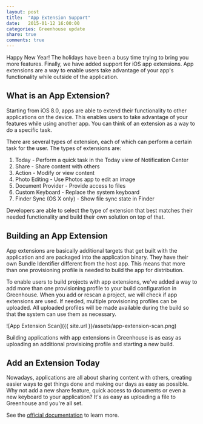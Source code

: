 ```yaml
---
layout: post
title:  "App Extension Support"
date:   2015-01-12 16:00:00
categories: Greenhouse update
share: true
comments: true
---
```


Happy New Year! The holidays have been a busy time trying to bring you more features. Finally, we have added support for iOS app extensions.
App extensions are a way to enable users take advantage of your app's functionality while outside of the application.

<!--more-->


What is an App Extension?
-------------------------

Starting from iOS 8.0, apps are able to extend their functionality to other applications on the device.
This enables users to take advantage of your features while using another app. You can think of an extension
as a way to do a specific task.

There are several types of extension, each of which can perform a certain task for the user.
The types of extensions are:

1. Today - Perform a quick task in the Today view of Notification Center
2. Share - Share content with others
3. Action - Modify or view content
4. Photo Editing - Use Photos app to edit an image
5. Document Provider - Provide access to files
6. Custom Keyboard - Replace the system keyboard
7. Finder Sync (OS X only) - Show file sync state in Finder

Developers are able to select the type of extension that best matches their needed functionality and build their
own solution on top of that.

Building an App Extension
-------------------------

App extensions are basically additional targets that get built with the application and are packaged into the application binary.
They have their own Bundle Identifier different from the host app. This means that more than one provisioning profile is
needed to build the app for distribution.

To enable users to build projects with app extensions, we've added a way to add more than one provisioning profile
to your build configuration in Greenhouse. When you add or rescan a project, we will check if app extensions are used.
If needed, multiple provisioning profiles can be uploaded. All uploaded profiles will be made available during the
build so that the system can use them as necessary.

![App Extension Scan]({{ site.url }}/assets/app-extension-scan.png)

Building applications with app extensions in Greenhouse is as easy as uploading an additional provisioing profile
and starting a new build.

Add an Extension Today
----------------------

Nowadays, applications are all about sharing content with others, creating easier ways to get things done and
making our days as easy as possible. Why not add a new share feature, quick access to documents or even a new keyboard to your application?
It's as easy as uploading a file to Greenhouse and you're all set.

See the [official documentation](https://developer.apple.com/app-extensions/) to learn more.
